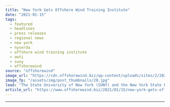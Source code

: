```yaml
---
title: "New York Gets Offshore Wind Training Institute"
date: "2021-01-15"
tags: 
  - featured
  - headlines
  - press releases
  - regional news
  - new york
  - nyserda
  - offshore wind training institute
  - owti
  - suny
  - offshorewind
source: "offshorewind"
image_url: "https://cdn.offshorewind.biz/wp-content/uploads/sites/2/2021/01/15083004/New-York-Gets-Offshore-Wind-Training-Institute.jpg"
image_fp: "/assets/img/post_thumbnails/28.jpg"
lead: "The State University of New York (SUNY) and the New York State Energy Research"
article_url: "https://www.offshorewind.biz/2021/01/15/new-york-gets-offshore-wind-training-institute/"
---
```


---
